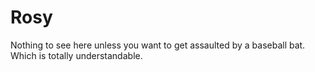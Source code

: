 Rosy
====
Nothing to see here unless you want to get assaulted by a baseball bat.
Which is totally understandable.
